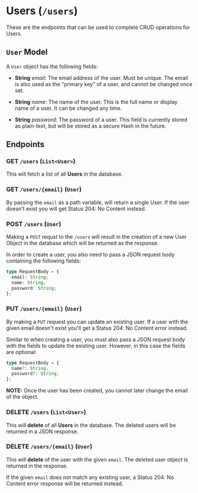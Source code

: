 # Users (`/users`)

These are the endpoints that can be used to complete CRUD operations for Users.

## `User` Model

A `User` object has the following fields:

- **String** _email_: The email address of the user. Must be unique. The email is also used as the "primary key" of a user, and cannot be changed once set.

- **String** _name_: The name of the user. This is the full name or display name of a user. It can be changed any time.

- **String** _password_: The password of a user. This field is currently stored as plain-text, but will be stored as a secure Hash in the future.

## Endpoints

### **GET** `/users` (`List<User>`)

This will fetch a list of all **Users** in the database.

### **GET** `/users/{email}` (`User`)

By passing the `email` as a path variable, will return a single User. If the user doesn't exist you will get Status 204: No Content instead.

### **POST** `/users` (`User`)

Making a `POST` requst to the `/users` will result in the creation of a new User Object in the database which will be returned as the response.

In order to create a user, you also need to pass a JSON request body containing the following fields:

```ts
type RequestBody = {
  email: String;
  name: String;
  password: String;
};
```

### **PUT** `/users/{email}` (`User`)

By making a `PUT` request you can update an existing user. If a user with the given email doesn't exist you'll get a Status 204: No Content error instead.

Similar to when creating a user, you must also pass a JSON request body with the fields to update the existing user. However, in this case the fields are optional:

```ts
type RequestBody = {
  name?: String;
  password?: String;
};
```

**NOTE:** Once the user has been created, you cannot later change the email of the object.

### **DELETE** `/users` (`List<User>`)

This will **delete** of all **Users** in the database. The delated users will be returned in a JSON response.

### **DELETE** `/users/{email}` (`User`)

This will **delete** of the user with the given `email`. The deleted user object is returned in the response.

If the given `email` does not match any existing user, a Status 204: No Content error response will be returned instead.
